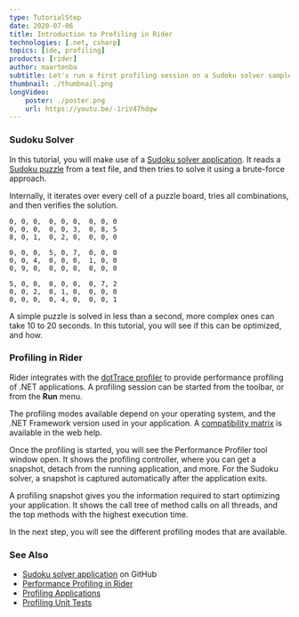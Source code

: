 ```yaml
---
type: TutorialStep
date: 2020-07-06
title: Introduction to Profiling in Rider
technologies: [.net, csharp]
topics: [ide, profiling]
products: [rider]
author: maartenba
subtitle: Let's run a first profiling session on a Sudoku solver sample application.
thumbnail: ./thumbnail.png
longVideo: 
    poster: ./poster.png
    url: https://youtu.be/-1riV47hdqw
---
```


### Sudoku Solver

In this tutorial, you will make use of a [Sudoku solver application](https://github.com/JetBrains/DPA-demo). It reads
a [Sudoku puzzle](https://en.wikipedia.org/wiki/Sudoku) from a text file, and then tries to solve it using a brute-force approach.
 
Internally, it iterates over every cell of a puzzle board, tries all combinations, and then verifies the solution.

```
0, 0, 0,  0, 0, 0,  0, 0, 0
0, 0, 0,  0, 0, 3,  0, 8, 5
8, 0, 1,  0, 2, 0,  0, 0, 0

0, 0, 0,  5, 0, 7,  0, 0, 0
0, 0, 4,  0, 0, 0,  1, 0, 0
0, 9, 0,  0, 0, 0,  0, 0, 0

5, 0, 0,  0, 0, 0,  0, 7, 2
0, 0, 2,  0, 1, 0,  0, 0, 0
0, 0, 0,  0, 4, 0,  0, 0, 1
```

A simple puzzle is solved in less than a second, more complex ones can take 10 to 20 seconds. In this tutorial, you will see
if this can be optimized, and how.

### Profiling in Rider

Rider integrates with the [dotTrace profiler](https://www.jetbrains.com/profiler/) to provide performance profiling of
.NET applications. A profiling session can be started from the toolbar, or from the **Run** menu.

The profiling modes available depend on your operating system, and the .NET Framework version used in your application.
A [compatibility matrix](https://www.jetbrains.com/help/rider/Performance_Profiling.html) is available in the web help.

Once the profiling is started, you will see the Performance Profiler tool window open. It shows the profiling controller,
where you can get a snapshot, detach from the running application, and more. For the Sudoku solver, a snapshot is captured
automatically after the application exits.

A profiling snapshot gives you the information required to start optimizing your application. It shows the call tree of
method calls on all threads, and the top methods with the highest execution time.

In the next step, you will see the different profiling modes that are available.

### See Also

- [Sudoku solver application](https://github.com/JetBrains/DPA-demo) on GitHub
- [Performance Profiling in Rider](https://www.jetbrains.com/help/rider/Performance_Profiling.html)
- [Profiling Applications](https://www.jetbrains.com/help/rider/Profiling_Applications.html)
- [Profiling Unit Tests](https://www.jetbrains.com/help/rider/Profiling_Unit_Tests.html)